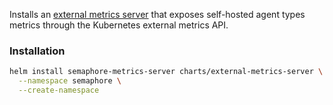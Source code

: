 Installs an [external metrics server](https://github.com/renderedtext/k8s-metrics-apiserver) that exposes self-hosted agent types metrics through the Kubernetes external metrics API.

### Installation

```bash
helm install semaphore-metrics-server charts/external-metrics-server \
  --namespace semaphore \
  --create-namespace
```
